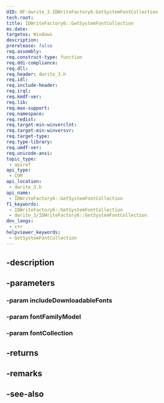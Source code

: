 ```yaml
---
UID: NF:dwrite_3.IDWriteFactory6.GetSystemFontCollection
tech.root: 
title: IDWriteFactory6::GetSystemFontCollection
ms.date: 
targetos: Windows
description: 
prerelease: false
req.assembly: 
req.construct-type: function
req.ddi-compliance: 
req.dll: 
req.header: dwrite_3.h
req.idl: 
req.include-header: 
req.irql: 
req.kmdf-ver: 
req.lib: 
req.max-support: 
req.namespace: 
req.redist: 
req.target-min-winverclnt: 
req.target-min-winversvr: 
req.target-type: 
req.type-library: 
req.umdf-ver: 
req.unicode-ansi: 
topic_type:
 - apiref
api_type:
 - COM
api_location:
 - dwrite_3.h
api_name:
 - IDWriteFactory6::GetSystemFontCollection
f1_keywords:
 - IDWriteFactory6::GetSystemFontCollection
 - dwrite_3/IDWriteFactory6::GetSystemFontCollection
dev_langs:
 - c++
helpviewer_keywords:
 - GetSystemFontCollection
---
```


## -description

## -parameters

### -param includeDownloadableFonts

### -param fontFamilyModel

### -param fontCollection

## -returns

## -remarks

## -see-also

